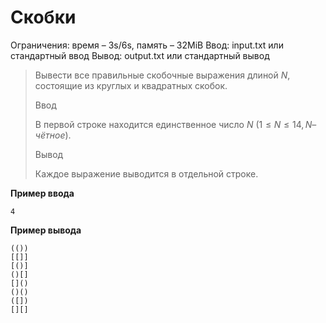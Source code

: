 # Скобки

Ограничения: время – 3s/6s, память – 32MiB Ввод: input.txt или стандартный ввод Вывод: output.txt или стандартный вывод

> Вывести все правильные скобочные выражения длиной $N$, состоящие из круглых и квадратных скобок.
>
> Ввод
>
> В первой строке находится единственное число $N$ $(1 ≤ N ≤ 14, N – чётное)$.
>
> Вывод
>
> Каждое выражение выводится в отдельной строке.

**Пример ввода**
```
4
```
**Пример вывода**
```
(())
[[]]
[()]
()[]
[]()
()()
([])
[][]
```
